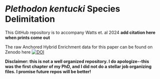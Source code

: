 # _Plethodon kentucki_ Species Delimitation <br />
This GitHub repository is to accompany Watts et. al 2024 **add citation here when prints come out** <br />

The raw Anchored Hybrid Enrichment data for this paper can be found on Zenodo here [![DOI](https://zenodo.org/badge/DOI/10.5281/zenodo.10727990.svg)](https://doi.org/10.5281/zenodo.10727990)

**Disclaimer: this is not a well organized repository. I do apologize--this was the first chapter of my PhD, and I did not do a stellar job organizing files. I promise future repos will be better!**
